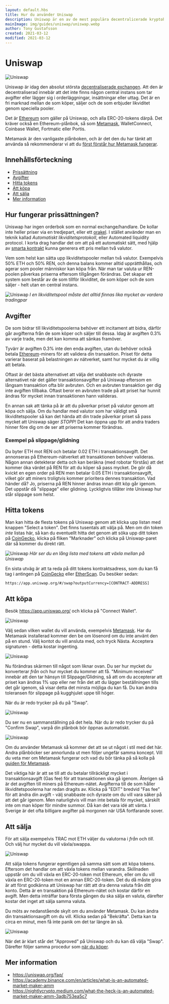 ```yaml
---
layout: default.hbs
title: Hur du använder Uniswap
description: Uniswap är en av de mest populära decentralicerade kryptohandlarna idag, men är inte alltid alldeles enkel att använda.
mainImage: img/guides/uniswap/uniswap.webp
author: Tony Gustafsson
created: 2021-03-12
modified: 2021-03-12
---
```


# Uniswap

![Uniswap](/img/guides/uniswap/uniswap.webp 'Uniswap')

Uniswap är idag den absolut största [decentraliserade exchangen](/marknaden/exchanges.html). Att den är decentraliserad innebär att det inte finns någon central instans som tar avgifter eller lägger sig i orderläggningar, insättningar eller uttag. Det är en fri marknad mellan de som köper, säljer och de som erbjuder likviditet genom speciella pooler.

Det är [Ethereum](/kryptovalutor/ethereum.html) som gäller på Uniswap, och alla ERC-20-tokens därpå. Det kräver också en Ethereum-plånbok, så som [Metamask](/guider/metamask.html), WalletConnect, Coinbase Wallet, Fortmatic eller Portis.

Metamask är den vanligaste plånboken, och är det den du har tänkt att använda så rekommenderar vi att du [först förstår hur Metamask fungerar](/guider/metamask.html).

## Innehållsförteckning

-   [Prissättning](#hur-fungerar-prissättningen)
-   [Avgifter](#avgifter)
-   [Hitta tokens](#hitta-tokens)
-   [Att köpa](#att-köpa)
-   [Att sälja](#att-sälja)
-   [Mer information](#mer-information)

## Hur fungerar prissättningen?

Uniswap har ingen orderbok som en normal exchange/handlare. De kollar inte heller priser via en tredjepart, eller ett [orakel](/tekniker/orakel.html). I stället använder man en teknik kallad _Automatiskt likviditetsprotokoll_, eller Automated liquidity protocol. I korta drag handlar det om att på ett automatiskt sätt, med hjälp av [smarta kontrakt](/tekniker/smarta-kontrakt.html) kunna generera ett pris mellan två valutor.

Vem som helst kan sätta upp likviditetspooler mellan två valutor. Exempelvis 50% ETH och 50% REN, och denna balans kommer alltid upprätthållas, och agerar som pooler människor kan köpa från. När man tar valuta ur REN-poolen påverkas priserna eftersom tillgången förändras. Det skapar ett system som består av de som tillför likviditet, de som köper och de som säljer - helt utan en central instans.

![Uniswap](/img/guides/uniswap/uniswap-liquidity-pools.webp 'Uniswap')
_I en likviditetspool måste det alltid finnas lika mycket av vardera tradingpar_

## Avgifter

De som bidrar till likviditetspoolerna behöver ett incitament att bidra, därför går avgifterna från de som köper och säljer till dessa. Idag är avgiften 0.3% av varje trade, men det kan komma att sänkas framöver.

Tyvärr är avgiften 0.3% inte den enda avgiften, utan du behöver också betala [Ethereum](/kryptovalutor/ethereum.html)-miners för att validera din transaktion. Priset för detta varierar baserat på belastningen av nätverket, samt hur mycket du är villig att betala.

Oftast är det bästa alternativet att välja det snabbaste och dyraste alternativet när det gäller transaktionsavgifter på Uniswap eftersom en långsam transaktion ofta blir avbruten. Och en avbruten transaktion ger dig inte avgiften tillbaka. Oftast beror en avbruten trade på att priset har hunnit ändras för mycket innan transaktionen hann valideras.

En annan sak att tänka på är att du påverkar priset på valutor genom att köpa och sälja. Om du handlar med valutor som har väldigt små likviditetspooler så kan det hända att din trade påverkar priset så pass mycket att Uniswap säger _STOPP!_ Det kan öppna upp för att andra traders hinner före dig om de ser att priserna kommer förändras.

### Exempel på slippage/glidning

Du byter ETH mot REN och betalar 0.02 ETH i transaktionsavgift. Det annonseras på Ethereum-nätverket att transaktionen behöver valideras. Någon annan detekterar detta och kan beräkna (med robotar förstås) att det kommer öka värdet på REN för att du köper så pass mycket. De gör då kvickt en egen order på REN men betalar 0.05 ETH i transaktionsavgift, vilket gör att miners troligtvis kommer prioritera dennes transaktion. Vad händer då? Jo, priserna på REN hinner ändras innan ditt köp går igenom. Det uppstår då "slippage" eller glidning. Lyckligtvis tillåter inte Uniswap hur står slippage som helst.

## Hitta tokens

Man kan hitta de flesta tokens på Uniswap genom att klicka upp listan med knappen "Select a token". Det finns tusentals att välja på. Men om din token _inte_ listas här, så kan du eventuellt hitta det genom att söka upp ditt token på [CoinGecko](https://www.coingecko.com), klicka på fliken "Marknader" och klicka på Uniswap-paret där så kommer du direkt rätt.

![Uniswap](/img/guides/uniswap/uniswap7.webp 'Uniswap')
_Här ser du en lång lista med tokens att växla mellan på Uniswap_

En sista utväg är att ta reda på ditt tokens kontraktsadress, som du kan få tag i antingen på [CoinGecko](https://www.coingecko.com) eller [EtherScan](https://etherscan.io/). Du besöker sedan:

```
https://app.uniswap.org/#/swap?outputCurrency=[CONTRACT-ADDRESS]
```

## Att köpa

Besök https://app.uniswap.org/ och klicka på "Connect Wallet".

![Uniswap](/img/guides/uniswap/uniswap1.webp 'Uniswap')

Välj sedan vilken wallet du vill använda, exempelvis [Metamask](/guider/metamask.html). Har du Metamask installerad kommer den be om lösenord om du inte använt den på en stund. Välj kontot du vill ansluta med, och tryck Nästa. Acceptera signaturen - detta kostar ingenting.

![Uniswap](/img/guides/uniswap/uniswap2.webp 'Uniswap')

Nu förändras skärmen till något som liknar ovan. Du ser hur mycket du konverterar _från_ och hur mycket du kommer att få. "Minimum received" innebär att den tar hänsyn till Slippage/Glidning, så att om du accepterar att priset kan ändras 1% upp eller ner från det att du lägger beställningen tills det går igenom, så visar detta det minsta möjliga du kan få. Du kan ändra toleransen för slippage på kugghjulet uppe till höger.

När du är redo trycker på du på "Swap".

![Uniswap](/img/guides/uniswap/uniswap3.webp 'Uniswap')

Du ser nu en sammanställning på det hela. När du är redo trycker du på "Confirm Swap", varpå din plånbok bör öppnas automatiskt.

![Uniswap](/img/guides/uniswap/uniswap4.webp 'Uniswap')

Om du använder Metamask så kommer det att se ut något i stil med det här. Andra plånböcker ser annorlunda ut men följer ungefär samma koncept. Vill du veta mer om Metamask fungerar och vad du bör tänka på så kolla på [guiden för Metamask](/guider/metamask.html).

Det viktiga här är att se till att du betalar tillräckligt mycket i transaktionsavgift (Gas fee) för att transaktionen ska gå igenom. Återigen så är det avgiften till miners på Ethereum-nätet. Avgifterna till de som håller likviditetspoolerna har redan dragits av. Klicka på "EDIT" bredvid "Fas fee" för att ändra din avgift - välj snabbaste och dyraste om du vill vara säker på att det går igenom. Men naturligtvis vill man inte betala för mycket, särskilt inte om man köper för mindre summor. Då kan det vara idé att vänta. I Sverige är det ofta billigare avgifter på morgonen när USA fortfarande sover.

## Att sälja

För att sälja exempelvis TRAC mot ETH väljer du valutorna i _från_ och _till_. Och välj hur mycket du vill växla/swappa.

![Uniswap](/img/guides/uniswap/uniswap5.webp 'Uniswap')

Att sälja tokens fungerar egentligen på samma sätt som att köpa tokens. Eftersom det handlar om att växla tokens mellan varandra. Skillnaden uppstår om du vill växla en ERC-20-token mot Ethereum, eller om du vill växla en ERC-20-token mot en annan ERC-20-token. Det du då måste göra är att först godkänna att Uniswap har rätt att dra denna valuta från ditt konto. Detta är en transaktion på Ethereum-nätet och kostar därför en avgift. Men detta inträffar bara första gången du ska sälja en valuta, därefter kostar det inget att sälja samma valuta.

Du möts av nedanstående skylt om du använder Metamask. Du kan ändra din transaktionsavgift om du vill. Klicka sedan på "Bekräfta". Detta kan ta circa en minut, men få inte panik om det tar längre än så.

![Uniswap](/img/guides/uniswap/uniswap6.webp 'Uniswap')

När det är klart står det "Approved" på Uniswap och du kan då välja "Swap". Därefter följer samma procedur som [när du köper](#att-köpa).

## Mer information

-   https://uniswap.org/faq/
-   https://academy.binance.com/en/articles/what-is-an-automated-market-maker-amm
-   https://nightlycrypto.medium.com/what-the-heck-is-an-automated-market-maker-amm-3adb753ea5c7
